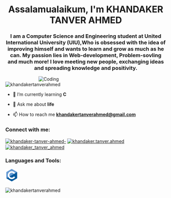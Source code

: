 <h1 align="center"> Assalamualaikum, I'm KHANDAKER TANVER AHMED</h1>
<h3 align="center">I am a Computer Science and Engineering student at United International University (UIU),Who is obsessed with the idea of improving himself and wants to learn and grow as much as he can. My passion lies in Web-development, Problem-sovling and much more! I love meeting new people, exchanging ideas and spreading knowledge and positivity.</h3>
<img align="right" alt="Coding" width="400" src="https://i.pinimg.com/originals/fb/c6/f3/fbc6f31bd3b84159470b973aca7e0f97.gif">

<p align="left"> <img src="https://komarev.com/ghpvc/?username=khandakertanverahmed&label=Profile%20views&color=0e75b6&style=flat" alt="khandakertanverahmed" /> </p>

- 🌱 I’m currently learning **C**

- 💬 Ask me about **life**

- 📫 How to reach me **khandakertanverahmed@gmail.com**

<h3 align="left">Connect with me:</h3>
<p align="left">
<a href="https://linkedin.com/in/khandaker-tanver-ahmed-" target="blank"><img align="center" src="https://raw.githubusercontent.com/rahuldkjain/github-profile-readme-generator/master/src/images/icons/Social/linked-in-alt.svg" alt="khandaker-tanver-ahmed-" height="30" width="40" /></a>
<a href="https://fb.com/khandaker.tanver.ahmed" target="blank"><img align="center" src="https://raw.githubusercontent.com/rahuldkjain/github-profile-readme-generator/master/src/images/icons/Social/facebook.svg" alt="khandaker.tanver.ahmed" height="30" width="40" /></a>
<a href="https://instagram.com/khandaker_tanver_ahmed" target="blank"><img align="center" src="https://raw.githubusercontent.com/rahuldkjain/github-profile-readme-generator/master/src/images/icons/Social/instagram.svg" alt="khandaker_tanver_ahmed" height="30" width="40" /></a>
</p>

<h3 align="left">Languages and Tools:</h3>
<p align="left"> <a href="https://www.cprogramming.com/" target="_blank" rel="noreferrer"> <img src="https://raw.githubusercontent.com/devicons/devicon/master/icons/c/c-original.svg" alt="c" width="40" height="40"/> </a> </p>

<p><img align="center" src="https://github-readme-streak-stats.herokuapp.com/?user=khandakertanverahmed&" alt="khandakertanverahmed" /></p>
